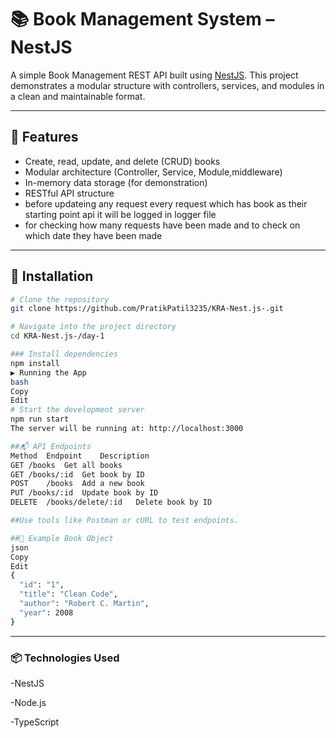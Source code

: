 # 📚 Book Management System – NestJS

A simple Book Management REST API built using [NestJS](https://nestjs.com/). This project demonstrates a modular structure with controllers, services, and modules in a clean and maintainable format.

---

## 🚀 Features

- Create, read, update, and delete (CRUD) books
- Modular architecture (Controller, Service, Module,middleware)
- In-memory data storage (for demonstration)
- RESTful API structure
- before updateing any request every request which has book as their starting point api it will be logged in logger file
- for checking how many requests have been made and to check on which date they have been made 

---

## 🔧 Installation

```bash
# Clone the repository
git clone https://github.com/PratikPatil3235/KRA-Nest.js-.git

# Navigate into the project directory
cd KRA-Nest.js-/day-1

### Install dependencies
npm install
▶️ Running the App
bash
Copy
Edit
# Start the development server
npm run start
The server will be running at: http://localhost:3000

##📬 API Endpoints
Method	Endpoint	Description
GET	/books	Get all books
GET	/books/:id	Get book by ID
POST	/books	Add a new book
PUT	/books/:id	Update book by ID
DELETE	/books/delete/:id	Delete book by ID

##Use tools like Postman or cURL to test endpoints.

##🧪 Example Book Object
json
Copy
Edit
{
  "id": "1",
  "title": "Clean Code",
  "author": "Robert C. Martin",
  "year": 2008
}

```
---

### 📦 Technologies Used
-NestJS

-Node.js

-TypeScript

